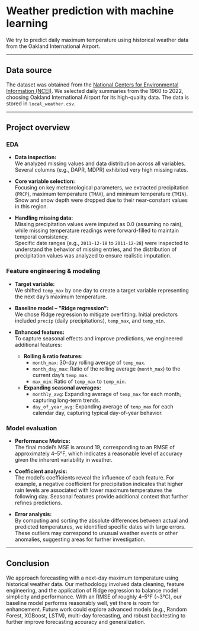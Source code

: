 # Weather prediction with machine learning

We try to predict daily maximum temperature using historical weather data from the Oakland International Airport.

---

## Data source

The dataset was obtained from the [National Centers for Environmental Information (NCEI)](https://www.ncdc.noaa.gov/cdo-web/search). We selected daily summaries from the 1960 to 2022, choosing Oakland International Airport for its high-quality data. The data is stored in `local_weather.csv`.

---

## Project overview

### EDA
- **Data inspection:**  
  We analyzed missing values and data distribution across all variables. Several columns (e.g., DAPR, MDPR) exhibited very high missing rates.
  
- **Core variable selection:**  
  Focusing on key meteorological parameters, we extracted precipitation (`PRCP`), maximum temperature (`TMAX`), and minimum temperature (`TMIN`). Snow and snow depth were dropped due to their near-constant values in this region.

- **Handling missing data:**  
  Missing precipitation values were imputed as 0.0 (assuming no rain), while missing temperature readings were forward-filled to maintain temporal consistency.  
  Specific date ranges (e.g., `2011-12-18` to `2011-12-28`) were inspected to understand the behavior of missing entries, and the distribution of precipitation values was analyzed to ensure realistic imputation.

### Feature engineering & modeling
- **Target variable:**  
  We shifted `temp_max` by one day to create a target variable representing the next day’s maximum temperature.
  
- **Baseline model – "Ridge regression":**  
  We chose Ridge regression to mitigate overfitting. Initial predictors included `precip` (daily precipitations), `temp_max`, and `temp_min`.  

- **Enhanced features:**  
  To capture seasonal effects and improve predictions, we engineered additional features:
  - **Rolling & ratio features:**  
    - `month_max`: 30-day rolling average of `temp_max`.
    - `month_day_max`: Ratio of the rolling average (`month_max`) to the current day’s `temp_max`.
    - `max_min`: Ratio of `temp_max` to `temp_min`.
  - **Expanding seasonal averages:**  
    - `monthly_avg`: Expanding average of `temp_max` for each month, capturing long-term trends.
    - `day_of_year_avg`: Expanding average of `temp_max` for each calendar day, capturing typical day-of-year behavior.

### Model evaluation
- **Performance Metrics:**  
  The final model’s MSE is around 19, corresponding to an RMSE of approximately 4–5°F, which indicates a reasonable level of accuracy given the inherent variability in weather.
  
- **Coefficient analysis:**  
  The model’s coefficients reveal the influence of each feature. For example, a negative coefficient for precipitation indicates that higher rain levels are associated with lower maximum temperatures the following day. Seasonal features provide additional context that further refines predictions.
  
- **Error analysis:**  
  By computing and sorting the absolute differences between actual and predicted temperatures, we identified specific dates with large errors. These outliers may correspond to unusual weather events or other anomalies, suggesting areas for further investigation.

---

## Conclusion

We approach forecasting with a next-day maximum temperature using historical weather data. Our methodology involved data cleaning, feature engineering, and the application of Ridge regression to balance model simplicity and performance. With an RMSE of roughly 4–5°F (~3°C), our baseline model performs reasonably well, yet there is room for enhancement. Future work could explore advanced models (e.g., Random Forest, XGBoost, LSTM), multi-day forecasting, and robust backtesting to further improve forecasting accuracy and generalization.
